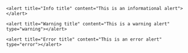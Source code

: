 <alert title="Info title" content="This is an informational alert"></alert>
<alert title="Warning title" content="This is a warning alert" type="warning"></alert>
<alert title="Error title" content="This is an error alert" type="error"></alert>

```
<alert title="Info title" content="This is an informational alert"></alert>

<alert title="Warning title" content="This is a warning alert" type="warning"></alert>

<alert title="Error title" content="This is an error alert" type="error"></alert>
```
